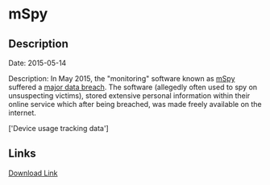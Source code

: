 # mSpy

## Description

Date: 2015-05-14

Description:
In May 2015, the &quot;monitoring&quot; software known as <a href="http://www.mspy.com" target="_blank" rel="noopener">mSpy</a> suffered a <a href="http://krebsonsecurity.com/2015/05/mobile-spy-software-maker-mspy-hacked-customer-data-leaked/#more-30913" target="_blank" rel="noopener">major data breach</a>. The software (allegedly often used to spy on unsuspecting victims), stored extensive personal information within their online service which after being breached, was made freely available on the internet.


['Device usage tracking data']

## Links

[Download Link](https://link-to.net/1229997/174.29199513972094/dynamic/?r=aHR0cHM6Ly93d3cubWVkaWFmaXJlLmNvbS92aWV3L0huZFZoaHRJR2U1dkNxUi9tc3B5LmNvbS9maWxl)